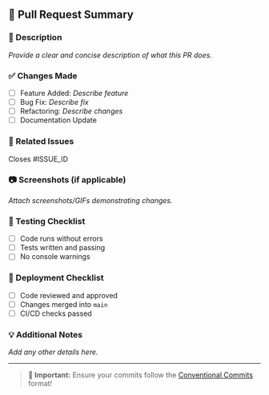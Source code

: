## 🚀 Pull Request Summary

### 📌 Description
_Provide a clear and concise description of what this PR does._

### ✅ Changes Made
- [ ] Feature Added: _Describe feature_
- [ ] Bug Fix: _Describe fix_
- [ ] Refactoring: _Describe changes_
- [ ] Documentation Update

### 🔗 Related Issues
Closes #ISSUE_ID

### 📷 Screenshots (if applicable)
_Attach screenshots/GIFs demonstrating changes._

### 🚦 Testing Checklist
- [ ] Code runs without errors
- [ ] Tests written and passing
- [ ] No console warnings

### 🤖 Deployment Checklist
- [ ] Code reviewed and approved
- [ ] Changes merged into `main`
- [ ] CI/CD checks passed

### 💡 Additional Notes
_Add any other details here._

---
> **🛑 Important:** Ensure your commits follow the [Conventional Commits](https://www.conventionalcommits.org/) format!
